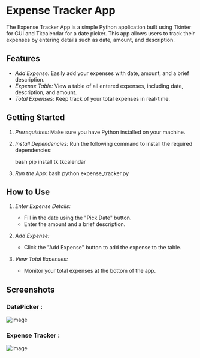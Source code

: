 ﻿

# Expense Tracker App

The Expense Tracker App is a simple Python application built using Tkinter for GUI and Tkcalendar for a date picker. This app allows users to track their expenses by entering details such as date, amount, and description.

## Features

- *Add Expense:* Easily add your expenses with date, amount, and a brief description.
- *Expense Table:* View a table of all entered expenses, including date, description, and amount.
- *Total Expenses:* Keep track of your total expenses in real-time.

## Getting Started

1. *Prerequisites:* Make sure you have Python installed on your machine.

2. *Install Dependencies:* Run the following command to install the required dependencies:

    bash
    pip install tk tkcalendar
    

3. *Run the App:*
    bash
    python expense_tracker.py
    

## How to Use

1. *Enter Expense Details:*
    - Fill in the date using the "Pick Date" button.
    - Enter the amount and a brief description.
  
2. *Add Expense:*
    - Click the "Add Expense" button to add the expense to the table.

3. *View Total Expenses:*
    - Monitor your total expenses at the bottom of the app.

## Screenshots

### DatePicker :

![image](https://github.com/tahere-yaghubi/translator/assets/71060699/1ff56211-dc41-4964-90f7-d40cbc1382e7)

### Expense Tracker :

![image](https://github.com/tahere-yaghubi/translator/assets/71060699/93bd811a-337b-40bc-a463-ee1409a237d6)


